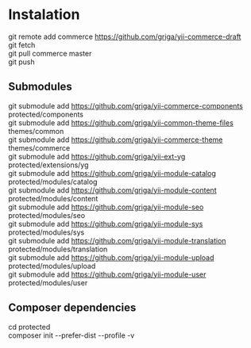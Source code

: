 Instalation
===========
git remote add commerce https://github.com/griga/yii-commerce-draft<br>
git fetch<br>
git pull commerce master<br>
git push<br>

Submodules
----------------
git submodule add https://github.com/griga/yii-commerce-components protected/components<br>
git submodule add https://github.com/griga/yii-common-theme-files themes/common<br>
git submodule add https://github.com/griga/yii-commerce-theme themes/commerce<br>
git submodule add https://github.com/griga/yii-ext-yg protected/extensions/yg<br>
git submodule add https://github.com/griga/yii-module-catalog protected/modules/catalog<br>
git submodule add https://github.com/griga/yii-module-content protected/modules/content<br>
git submodule add https://github.com/griga/yii-module-seo protected/modules/seo<br>
git submodule add https://github.com/griga/yii-module-sys protected/modules/sys<br>
git submodule add https://github.com/griga/yii-module-translation protected/modules/translation<br>
git submodule add https://github.com/griga/yii-module-upload protected/modules/upload<br>
git submodule add https://github.com/griga/yii-module-user protected/modules/user<br>

Composer dependencies
-----------------------------------
cd protected<br>
composer init --prefer-dist --profile -v<br>